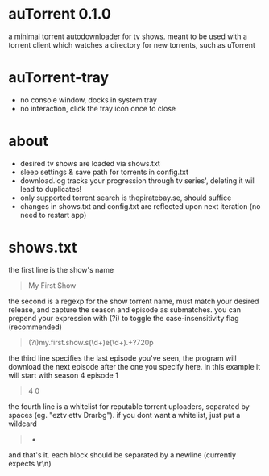 auTorrent 0.1.0
=========
a minimal torrent autodownloader for tv shows. meant to be used with a torrent client which watches a directory for new torrents, such as uTorrent

auTorrent-tray
==============
* no console window, docks in system tray
* no interaction, click the tray icon once to close

about
==========
* desired tv shows are loaded via shows.txt
* sleep settings & save path for torrents in config.txt
* download.log tracks your progression through tv series', deleting it will lead to duplicates!
* only supported torrent search is thepiratebay.se, should suffice
* changes in shows.txt and config.txt are reflected upon next iteration (no need to restart app)

shows.txt
=========
the first line is the show's name
> My First Show

the second is a regexp for the show torrent name, must match your desired release, and capture the season and episode as submatches. you can prepend your expression with (?i) to toggle the case-insensitivity flag (recommended)
> (?i)my.first.show.s(\d+)e(\d+).+?720p

the third line specifies the last episode you've seen, the program will download the next episode after the one you specify here. in this example it will start with season 4 episode 1
> 4 0

the fourth line is a whitelist for reputable torrent uploaders, separated by spaces (eg. "eztv ettv Drarbg"). if you dont want a whitelist, just put a wildcard

> *

and that's it. each block should be separated by a newline (currently expects \r\n)

